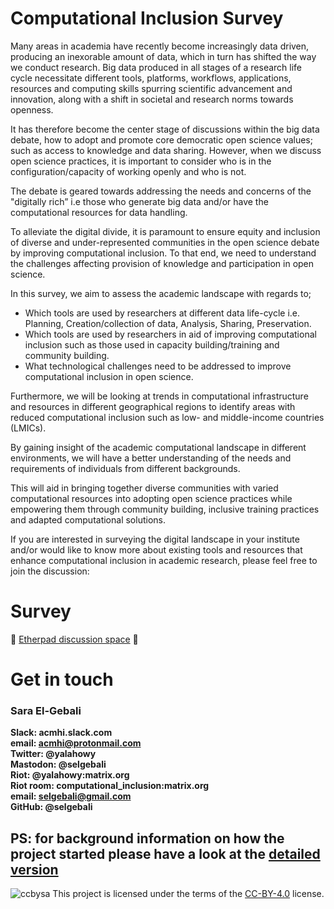 # Computational Inclusion Survey


Many areas in academia have recently become increasingly data driven, producing an inexorable amount of data, which in turn has shifted the way we conduct research. Big data produced in all stages of a research life cycle necessitate different tools, platforms, workflows, applications, resources and computing skills spurring scientific advancement and innovation, along with a shift in societal and research norms towards openness.

It has therefore become the center stage of discussions within the big data debate, how to adopt and promote core democratic open science values; such as access to knowledge and data sharing. However, when we discuss open science practices, it is important to consider who is in the configuration/capacity of working openly and who is not. 

The debate is geared towards addressing the needs and concerns of the "digitally rich” i.e those who generate big data and/or have the computational resources for data handling.  

To alleviate the digital divide, it is paramount to ensure equity and inclusion of diverse and under-represented communities in the open science debate by improving computational inclusion. To that end, we need to understand the challenges affecting provision of knowledge and participation in open science. 

In this survey, we aim to assess the academic landscape with regards to;
- Which tools are used by researchers at different data life-cycle i.e. Planning, Creation/collection of data, Analysis, Sharing, Preservation.
- Which tools are used by researchers in aid of improving computational inclusion such as those used in capacity building/training and community building.
- What technological challenges need to be addressed to improve computational inclusion in open science.

Furthermore, we will be looking at trends in computational infrastructure and resources in different geographical regions to identify areas with reduced computational inclusion such as low- and middle-income countries (LMICs).  

By gaining insight of the academic computational landscape in different environments, we will have a better understanding of the needs and requirements of individuals from different backgrounds. 

This will aid in bringing together diverse communities with varied computational resources into adopting open science practices while empowering them through community building, inclusive training practices and adapted computational solutions.

If you are interested in surveying the digital landscape in your institute and/or would like to know more about existing tools and resources that enhance computational inclusion in academic research, please feel free to join the discussion:

# Survey <a name="Survey"></a>


👏 [Etherpad discussion space](https://etherpad.wikimedia.org/p/Survey_2__Computational_Inclusion) 👏



# Get in touch <a name="touch"></a>

### Sara El-Gebali <br>

**Slack: acmhi.slack.com <br>
email: acmhi@protonmail.com <br>
Twitter: @yalahowy <br>
Mastodon: @selgebali <br>
Riot: @yalahowy:matrix.org <br>
Riot room: computational_inclusion:matrix.org <br>
email: selgebali@gmail.com <br>
GitHub: @selgebali <br>**


## PS: for background information on how the project started please have a look at the [detailed version](https://selgebali.github.io/Acmhi_Computational_Inclusion.io/)

![ccbysa](https://user-images.githubusercontent.com/23166543/69980203-0ed9f500-1530-11ea-83f5-52d04a2e9294.png)
This project is licensed under the terms of the [CC-BY-4.0](https://choosealicense.com/licenses/cc-by-4.0/) license. 
